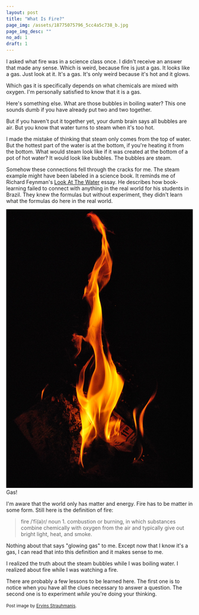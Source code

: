 ```yaml
---
layout: post
title: "What Is Fire?"
page_img: /assets/18775075796_5cc4a5c738_b.jpg
page_img_desc: ""
no_ad: 1
draft: 1
---
```


I asked what fire was in a science class once. I didn't receive an answer that made any sense. Which is weird, because fire is just a gas. It looks like a gas. Just look at it. It's a gas. It's only weird because it's hot and it glows.

Which gas it is specifically depends on what chemicals are mixed with oxygen. I'm personally satisfied to know that it is a gas.

Here's something else. What are those bubbles in boiling water? This one sounds dumb if you have already put two and two together. 

But if you haven't put it together yet, your dumb brain says all bubbles are air. But you know that water turns to steam when it's too hot. 

I made the mistake of thinking that steam only comes from the top of water. But the hottest part of the water is at the bottom, if you're heating it from the bottom. What would steam look like if it was created at the bottom of a pot of hot water? It would look like bubbles. The bubbles are steam.

Somehow these connections fell through the cracks for me. The steam example might have been labeled in a science book. It reminds me of Richard Feynman's <a href="http://v.cx/2010/04/feynman-brazil-education">Look At The Water</a> essay. He describes how book-learning failed to connect with anything in the real world for his students in Brazil. They knew the formulas but without experiment, they didn't learn what the formulas do here in the real world.

<div class="illustration">
    <img src="/assets/Fire.JPG" />
    Gas!
</div>

I'm aware that the world only has matter and energy. Fire has to be matter in some form. Still here is the definition of fire:

<blockquote>
fire
/ˈfī(ə)r/
noun
1. combustion or burning, in which substances combine chemically with oxygen from the air and typically give out bright light, heat, and smoke.
</blockquote>

Nothing about that says "glowing gas" to me. Except now that I know it's a gas, I can read that into this definition and it makes sense to me.

I realized the truth about the steam bubbles while I was boiling water. I realized about fire while I was watching a fire.

There are probably a few lessons to be learned here. The first one is to notice when you have all the clues necessary to answer a question. The second one is to experiment *while* you're doing your thinking.

<small>Post image by <a href="https://www.flickr.com/photos/ervins_strauhmanis/18775075796">Ervins Strauhmanis</a>.</small>
